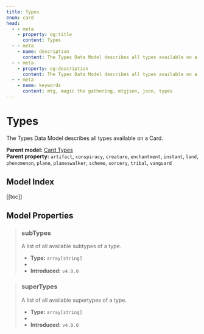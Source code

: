 ```yaml
---
title: Types
enum: card
head:
  - - meta
    - property: og:title
      content: Types
  - - meta
    - name: description
      content: The Types Data Model describes all types available on a Card.
  - - meta
    - property: og:description
      content: The Types Data Model describes all types available on a Card.
  - - meta
    - name: keywords
      content: mtg, magic the gathering, mtgjson, json, types
---
```


# Types

The Types Data Model describes all types available on a Card.

**Parent model:** [Card Types](/data-models/card-types/)  
**Parent property:** `artifact`, `conspiracy`, `creature`, `enchantment`, `instant`, `land`, `phenomenon`, `plane`, `planeswalker`, `scheme`, `sorcery`, `tribal`, `vanguard`

## Model Index

<PropertyToggler/>

[[toc]]

## Model Properties

> ### subTypes
>
> A list of all available subtypes of a type.
>
> - **Type:** `array[string]`
> - <ExampleField type='subtypes'/>
> - **Introduced:** `v4.0.0`

> ### superTypes
>
> A list of all available supertypes of a type.
>
> - **Type:** `array[string]`
> - <ExampleField type='supertypes'/>
> - **Introduced:** `v4.0.0`
